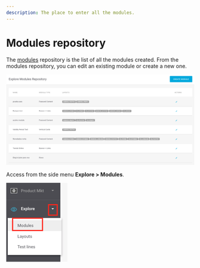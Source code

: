 ```yaml
---
description: The place to enter all the modules.
---
```


# Modules repository

The [modules](./) repository is the list of all the modules created. From the modules repository, you can edit an existing module or create a new one.

![](../.gitbook/assets/image-64.png)

Access from the side menu **Explore &gt; Modules**.

![](../.gitbook/assets/image-33.png)

